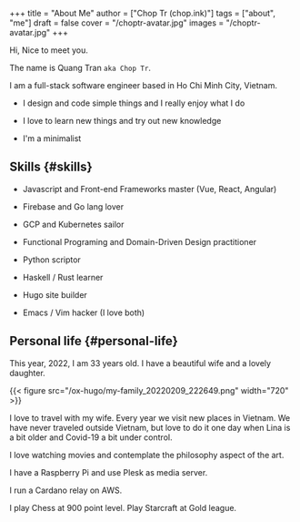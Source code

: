 +++
title = "About Me"
author = ["Chop Tr (chop.ink)"]
tags = ["about", "me"]
draft = false
cover = "/choptr-avatar.jpg"
images = "/choptr-avatar.jpg"
+++

Hi, Nice to meet you.

The name is Quang Tran `aka Chop Tr`.

I am a full-stack software engineer based in Ho Chi Minh City, Vietnam.

-   I design and code simple things and I really enjoy what I do

-   I love to learn new things and try out new knowledge

-   I'm a minimalist


## Skills {#skills}

-   Javascript and Front-end Frameworks master (Vue, React, Angular)

-   Firebase and Go lang lover

-   GCP and Kubernetes sailor

-   Functional Programing and Domain-Driven Design practitioner

-   Python scriptor

-   Haskell / Rust learner

-   Hugo site builder

-   Emacs / Vim hacker (I love both)


## Personal life {#personal-life}

This year, 2022, I am 33 years old. I have a beautiful wife and a lovely daughter.

{{< figure src="/ox-hugo/my-family_20220209_222649.png" width="720" >}}

I love to travel with my wife. Every year we visit new places in Vietnam. We have never traveled outside Vietnam, but love to do it one day when Lina is a bit older and Covid-19 a bit under control.

I love watching movies and contemplate the philosophy aspect of the art.

I have a Raspberry Pi and use Plesk as media server.

I run a Cardano relay on AWS.

I play Chess at 900 point level. Play Starcraft at Gold league.

